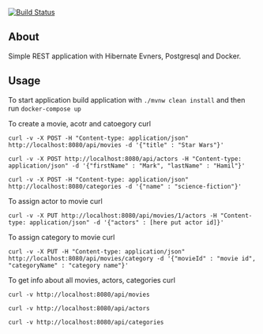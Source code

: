 [![Build Status](https://travis-ci.org/bartoszsokolik/spring-data-audit.svg?branch=master)](https://travis-ci.org/bartoszsokolik/spring-data-audit)

## About
Simple REST application with Hibernate Evners, Postgresql and Docker.

## Usage
To start application build application with `./mvnw clean install` and then run `docker-compose up`

To create a movie, acotr and catoegory curl
```
curl -v -X POST -H "Content-type: application/json" http://localhost:8080/api/movies -d '{"title" : "Star Wars"}'
```

```
curl -v -X POST http://localhost:8080/api/actors -H "Content-type: application/json" -d '{"firstName" : "Mark", "lastName" : "Hamil"}'
```

```
curl -v -X POST -H "Content-type: application/json"  http://localhost:8080/categories -d '{"name" : "science-fiction"}'
```

To assign actor to movie curl
```
curl -v -X PUT http://localhost:8080/api/movies/1/actors -H "Content-type: application/json" -d '{"actors" : [here put actor id]}'
```

To assign category to movie curl
```
curl -v -X PUT -H "Content-type: application/json" http://localhost:8080/api/movies/category -d '{"movieId" : "movie id", "categoryName" : "category name"}'
```

To get info about all movies, actors, categories curl
```
curl -v http://localhost:8080/api/movies
```

```
curl -v http://localhost:8080/api/actors
```

```
curl -v http://localhost:8080/api/categories
```

